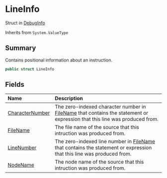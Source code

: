 # LineInfo

Struct in [DebugInfo](/api/csharp/yarn.compiler.debuginfo.md)

Inherits from `System.ValueType`

## Summary


Contains positional information about an instruction.


```csharp
public struct LineInfo
```

## Fields

|Name|Description|
|:---|:---|
|[CharacterNumber](/api/csharp/yarn.compiler.debuginfo.lineinfo.characternumber.md)|The zero-indexed character number in  <a href="yarn.compiler.debuginfo.lineinfo.filename.md">FileName</a>  that contains the statement or expression that this line was produced from.|
|[FileName](/api/csharp/yarn.compiler.debuginfo.lineinfo.filename.md)|The file name of the source that this intruction was produced from.|
|[LineNumber](/api/csharp/yarn.compiler.debuginfo.lineinfo.linenumber.md)|The zero-indexed line number in  <a href="yarn.compiler.debuginfo.lineinfo.filename.md">FileName</a>  that contains the statement or expression that this line was produced from.|
|[NodeName](/api/csharp/yarn.compiler.debuginfo.lineinfo.nodename.md)|The node name of the source that this intruction was produced from.|

